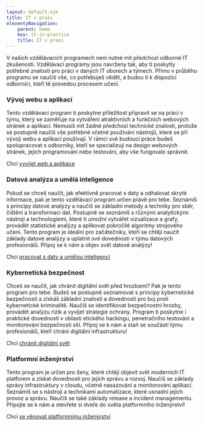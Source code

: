 ```yaml
---
layout: default.njk
title: IT v praxi
eleventyNavigation:
    parent: home
    key: it-in-practice
    title: IT v praxi
---
```

V našich vzdělávacích programech není nutné mít předchozí odborné IT zkušenosti. Vzdělávací programy jsou navrženy tak, aby ti poskytly potřebné znalosti pro práci v daných IT oborech a týmech. Přímo v průběhu programu se naučíš vše, co potřebuješ vědět, a budou ti k dispozici odborníci, kteří tě provedou procesem učení. 

### Vývoj webu a aplikací
Tento vzdělávací program ti poskytne příležitost připravit se na práci v týmu, který se zaměřuje na vytváření atraktivních a funkčních webových stránek a aplikací. Nemusíš mít žádné předchozí technické znalosti, protože se postupně naučíš vše potřebné včetně používání nástrojů, které se při vývoji webu a aplikací používají. V rámci své budoucí práce budeš spolupracovat s odborníky, kteří se specializují na design webových stránek, jejich programování nebo testování, aby vše fungovalo správně.

Chci [vyvíjet web a aplikace](vyvoj-webu-a-aplikaci/)

### Datová analýza a umělá inteligence
Pokud se chceš naučit, jak efektivně pracovat s daty a odhalovat skryté informace, pak je tento vzdělávací program určen právě pro tebe. Seznámíš s principy datové analýzy a naučíš se základní metody a techniky pro sběr, čištění a transformaci dat. Postupně se seznámíš s různými analytickými nástroji a technologiemi, které ti umožní vytvářet vizualizace a grafy, provádět statistické analýzy a aplikovat pokročilé algoritmy strojového učení. Tento program je ideální pro začátečníky, kteří se chtějí naučit základy datové analýzy a uplatnit své dovednosti v týmu datových profesionálů. Připoj se k nám a objev svět datové analýzy!

Chci [pracovat s daty a umělou inteligencí](datova-analyza-a-umela-inteligence/)

### Kybernetická bezpečnost
Chceš se naučit, jak chránit digitální svět před hrozbami? Pak je tento program pro tebe. Budeš se postupně seznamovat s principy kybernetické bezpečnosti a získáš základní znalosti a dovednosti pro boj proti kybernetické kriminalitě. Naučíš se identifikovat bezpečnostní hrozby, provádět analýzu rizik a vyvíjet strategie ochrany. Program ti poskytne i praktické dovednosti v oblasti etického hackingu, penetračního testování a monitorování bezpečnosti sítí. Připoj se k nám a staň se součástí týmu profesionálů, kteří chrání digitální infrastrukturu!

Chci [chránit digitální svět](kyberneticka-bezpecnost/)

### Platformní inženýrství
Tento program je určen pro ženy, které chtějí objevit svět moderních IT platforem a získat dovednosti pro jejich správu a rozvoj.  Naučíš se základy správy infrastruktury v cloudu, včetně nasazování a monitorování aplikací. Seznámíš se s nástroji a technikami automatizace, které usnadní jejich provoz a správu. Naučíš se také základy release a incident managementu. Připojte se k nám a otevřete si dveře do světa platformního inženýrství!

Chci [se věnovat platformnímu inženýrství](platformni-inzenyrstvi/)
